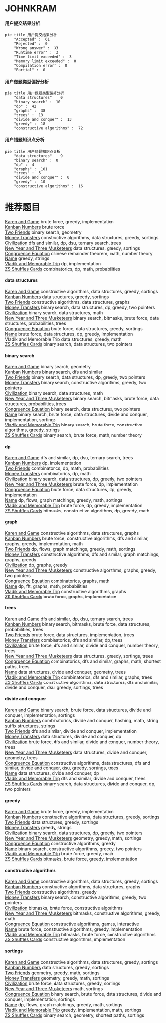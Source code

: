 # JOHNKRAM
<!-- tabs:start -->
#### **用户提交结果分析**

```mermaid
pie title 用户提交结果分析
    "Accepted" :  61
    "Rejected" :  0
    "Wrong answer" :  33
    "Runtime error" :  3
    "Time limit exceeded" :  3
    "Memory limit exceeded" :  0
    "Compilation error" :  0
    "Partial" :  0
```
#### **用户做题类型偏好分析**

```mermaid
pie title 用户做题类型偏好分析
    "data structures" :  0
    "binary search" :  10
    "dp" :  42
    "graphs" :  38
    "trees" :  13
    "divide and conquer" :  13
    "greedy" :  18
    "constructive algorithms" :  72
```
#### **用户错题知识点分析**

```mermaid
pie title 用户错题知识点分析
    "data structures" :  9
    "binary search" :  0
    "dp" :  4
    "graphs" :  101
    "trees" :  5
    "divide and conquer" :  0
    "greedy" :  10
    "constructive algorithms" :  16
```
<!-- tabs:end -->
# 推荐题目
[Karen and Game](https://codeforces.com/contest/816/problem/C)		brute force,
                        greedy,
                        implementation		  
[Kanban Numbers](http://codeforces.com/problemset/problem/1145/B)		brute force		  
[Two Friends](http://codeforces.com/problemset/problem/8/D)		binary search,
                        geometry		  
[Money Transfers](http://codeforces.com/problemset/problem/675/C)		constructive algorithms,
                        data structures,
                        greedy,
                        sortings		  
[Civilization](http://codeforces.com/problemset/problem/455/C)		dfs and similar,
                        dp,
                        dsu,
                        ternary search,
                        trees		  
[New Year and Three Musketeers](http://codeforces.com/problemset/problem/611/E)		data structures,
                        greedy,
                        sortings		  
[Congruence Equation](http://codeforces.com/problemset/problem/919/E)		chinese remainder theorem,
                        math,
                        number theory		  
[Name](http://codeforces.com/problemset/problem/180/D)		greedy,
                        strings		  
[Vladik and Memorable Trip](http://codeforces.com/problemset/problem/811/C)		dp,
                        implementation		  
[ZS Shuffles Cards](http://codeforces.com/problemset/problem/1392/H)		combinatorics,
                        dp,
                        math,
                        probabilities		  
<!-- tabs:start -->
#### **data structures**
[Karen and Game](http://codeforces.com/problemset/problem/675/C)		constructive algorithms,
                        data structures,
                        greedy,
                        sortings		  
[Kanban Numbers](http://codeforces.com/problemset/problem/611/E)		data structures,
                        greedy,
                        sortings		  
[Two Friends](https://codeforces.com/contest/1440/problem/D)		constructive algorithms,
                        data structures,
                        graphs		  
[Money Transfers](http://codeforces.com/problemset/problem/1492/C)		binary search,
                        data structures,
                        dp,
                        greedy,
                        two pointers		  
[Civilization](http://codeforces.com/problemset/problem/1490/G)		binary search,
                        data structures,
                        math		  
[New Year and Three Musketeers](http://codeforces.com/problemset/problem/1479/D)		binary search,
                        bitmasks,
                        brute force,
                        data structures,
                        probabilities,
                        trees		  
[Congruence Equation](http://codeforces.com/problemset/problem/1497/A)		brute force,
                        data structures,
                        greedy,
                        sortings		  
[Name](http://codeforces.com/problemset/problem/1491/C)		brute force,
                        data structures,
                        dp,
                        greedy,
                        implementation		  
[Vladik and Memorable Trip](http://codeforces.com/problemset/problem/1492/B)		data structures,
                        greedy,
                        math		  
[ZS Shuffles Cards](http://codeforces.com/problemset/problem/1436/E)		binary search,
                        data structures,
                        two pointers		  
#### **binary search**
[Karen and Game](http://codeforces.com/problemset/problem/8/D)		binary search,
                        geometry		  
[Kanban Numbers](http://codeforces.com/problemset/problem/896/A)		binary search,
                        dfs and similar		  
[Two Friends](http://codeforces.com/problemset/problem/1492/C)		binary search,
                        data structures,
                        dp,
                        greedy,
                        two pointers		  
[Money Transfers](http://codeforces.com/problemset/problem/1463/D)		binary search,
                        constructive algorithms,
                        greedy,
                        two pointers		  
[Civilization](http://codeforces.com/problemset/problem/1490/G)		binary search,
                        data structures,
                        math		  
[New Year and Three Musketeers](http://codeforces.com/problemset/problem/1479/D)		binary search,
                        bitmasks,
                        brute force,
                        data structures,
                        probabilities,
                        trees		  
[Congruence Equation](http://codeforces.com/problemset/problem/1436/E)		binary search,
                        data structures,
                        two pointers		  
[Name](http://codeforces.com/problemset/problem/1461/D)		binary search,
                        brute force,
                        data structures,
                        divide and conquer,
                        implementation,
                        sortings		  
[Vladik and Memorable Trip](http://codeforces.com/problemset/problem/1493/C)		binary search,
                        brute force,
                        constructive algorithms,
                        greedy,
                        strings		  
[ZS Shuffles Cards](http://codeforces.com/problemset/problem/1487/D)		binary search,
                        brute force,
                        math,
                        number theory		  
#### **dp**
[Karen and Game](http://codeforces.com/problemset/problem/455/C)		dfs and similar,
                        dp,
                        dsu,
                        ternary search,
                        trees		  
[Kanban Numbers](http://codeforces.com/problemset/problem/811/C)		dp,
                        implementation		  
[Two Friends](http://codeforces.com/problemset/problem/1392/H)		combinatorics,
                        dp,
                        math,
                        probabilities		  
[Money Transfers](http://codeforces.com/problemset/problem/1105/C)		combinatorics,
                        dp,
                        math		  
[Civilization](http://codeforces.com/problemset/problem/1492/C)		binary search,
                        data structures,
                        dp,
                        greedy,
                        two pointers		  
[New Year and Three Musketeers](https://codeforces.com/contest/1457/problem/C)		brute force,
                        dp,
                        implementation		  
[Congruence Equation](http://codeforces.com/problemset/problem/1491/C)		brute force,
                        data structures,
                        dp,
                        greedy,
                        implementation		  
[Name](http://codeforces.com/problemset/problem/1437/C)		dp,
                        flows,
                        graph matchings,
                        greedy,
                        math,
                        sortings		  
[Vladik and Memorable Trip](http://codeforces.com/problemset/problem/1499/B)		brute force,
                        dp,
                        greedy,
                        implementation		  
[ZS Shuffles Cards](http://codeforces.com/problemset/problem/1491/D)		bitmasks,
                        constructive algorithms,
                        dp,
                        greedy,
                        math		  
#### **graph**
[Karen and Game](https://codeforces.com/contest/1440/problem/D)		constructive algorithms,
                        data structures,
                        graphs		  
[Kanban Numbers](http://codeforces.com/problemset/problem/1487/C)		brute force,
                        constructive algorithms,
                        dfs and similar,
                        graphs,
                        greedy,
                        implementation,
                        math		  
[Two Friends](http://codeforces.com/problemset/problem/1437/C)		dp,
                        flows,
                        graph matchings,
                        greedy,
                        math,
                        sortings		  
[Money Transfers](http://codeforces.com/problemset/problem/1470/D)		constructive algorithms,
                        dfs and similar,
                        graph matchings,
                        graphs,
                        greedy		  
[Civilization](http://codeforces.com/problemset/problem/1476/C)		dp,
                        graphs,
                        greedy		  
[New Year and Three Musketeers](http://codeforces.com/problemset/problem/1304/D)		constructive algorithms,
                        graphs,
                        greedy,
                        two pointers		  
[Congruence Equation](http://codeforces.com/problemset/problem/1475/C)		combinatorics,
                        graphs,
                        math		  
[Name](http://codeforces.com/problemset/problem/553/E)		dp,
                        fft,
                        graphs,
                        math,
                        probabilities		  
[Vladik and Memorable Trip](http://codeforces.com/problemset/problem/1495/C)		constructive algorithms,
                        graphs		  
[ZS Shuffles Cards](http://codeforces.com/problemset/problem/1510/K)		brute force,
                        graphs,
                        implementation		  
#### **trees**
[Karen and Game](http://codeforces.com/problemset/problem/455/C)		dfs and similar,
                        dp,
                        dsu,
                        ternary search,
                        trees		  
[Kanban Numbers](http://codeforces.com/problemset/problem/1479/D)		binary search,
                        bitmasks,
                        brute force,
                        data structures,
                        probabilities,
                        trees		  
[Two Friends](http://codeforces.com/problemset/problem/1511/C)		brute force,
                        data structures,
                        implementation,
                        trees		  
[Money Transfers](http://codeforces.com/problemset/problem/1499/F)		combinatorics,
                        dfs and similar,
                        dp,
                        trees		  
[Civilization](http://codeforces.com/problemset/problem/1491/E)		brute force,
                        dfs and similar,
                        divide and conquer,
                        number theory,
                        trees		  
[New Year and Three Musketeers](http://codeforces.com/problemset/problem/1466/D)		data structures,
                        greedy,
                        sortings,
                        trees		  
[Congruence Equation](http://codeforces.com/problemset/problem/1495/D)		combinatorics,
                        dfs and similar,
                        graphs,
                        math,
                        shortest paths,
                        trees		  
[Name](http://codeforces.com/problemset/problem/1303/G)		data structures,
                        divide and conquer,
                        geometry,
                        trees		  
[Vladik and Memorable Trip](http://codeforces.com/problemset/problem/1454/E)		combinatorics,
                        dfs and similar,
                        graphs,
                        trees		  
[ZS Shuffles Cards](http://codeforces.com/problemset/problem/1494/D)		constructive algorithms,
                        data structures,
                        dfs and similar,
                        divide and conquer,
                        dsu,
                        greedy,
                        sortings,
                        trees		  
#### **divide and conquer**
[Karen and Game](http://codeforces.com/problemset/problem/1461/D)		binary search,
                        brute force,
                        data structures,
                        divide and conquer,
                        implementation,
                        sortings		  
[Kanban Numbers](http://codeforces.com/problemset/problem/1466/G)		combinatorics,
                        divide and conquer,
                        hashing,
                        math,
                        string suffix structures,
                        strings		  
[Two Friends](http://codeforces.com/problemset/problem/1490/D)		dfs and similar,
                        divide and conquer,
                        implementation		  
[Money Transfers](https://codeforces.com/contest/1483/problem/C)		data structures,
                        divide and conquer,
                        dp		  
[Civilization](http://codeforces.com/problemset/problem/1491/E)		brute force,
                        dfs and similar,
                        divide and conquer,
                        number theory,
                        trees		  
[New Year and Three Musketeers](http://codeforces.com/problemset/problem/1303/G)		data structures,
                        divide and conquer,
                        geometry,
                        trees		  
[Congruence Equation](http://codeforces.com/problemset/problem/1494/D)		constructive algorithms,
                        data structures,
                        dfs and similar,
                        divide and conquer,
                        dsu,
                        greedy,
                        sortings,
                        trees		  
[Name](http://codeforces.com/problemset/problem/1482/E)		data structures,
                        divide and conquer,
                        dp		  
[Vladik and Memorable Trip](http://codeforces.com/problemset/problem/566/C)		dfs and similar,
                        divide and conquer,
                        trees		  
[ZS Shuffles Cards](http://codeforces.com/problemset/problem/1428/F)		binary search,
                        data structures,
                        divide and conquer,
                        dp,
                        two pointers		  
#### **greedy**
[Karen and Game](https://codeforces.com/contest/816/problem/C)		brute force,
                        greedy,
                        implementation		  
[Kanban Numbers](http://codeforces.com/problemset/problem/675/C)		constructive algorithms,
                        data structures,
                        greedy,
                        sortings		  
[Two Friends](http://codeforces.com/problemset/problem/611/E)		data structures,
                        greedy,
                        sortings		  
[Money Transfers](http://codeforces.com/problemset/problem/180/D)		greedy,
                        strings		  
[Civilization](http://codeforces.com/problemset/problem/1492/C)		binary search,
                        data structures,
                        dp,
                        greedy,
                        two pointers		  
[New Year and Three Musketeers](https://codeforces.com/contest/1496/problem/C)		geometry,
                        greedy,
                        math,
                        sortings		  
[Congruence Equation](http://codeforces.com/problemset/problem/1493/A)		constructive algorithms,
                        greedy		  
[Name](http://codeforces.com/problemset/problem/1463/D)		binary search,
                        constructive algorithms,
                        greedy,
                        two pointers		  
[Vladik and Memorable Trip](http://codeforces.com/problemset/problem/1462/C)		brute force,
                        greedy,
                        math		  
[ZS Shuffles Cards](http://codeforces.com/problemset/problem/1494/B)		bitmasks,
                        brute force,
                        greedy,
                        implementation		  
#### **constructive algorithms**
[Karen and Game](http://codeforces.com/problemset/problem/675/C)		constructive algorithms,
                        data structures,
                        greedy,
                        sortings		  
[Kanban Numbers](https://codeforces.com/contest/1440/problem/D)		constructive algorithms,
                        data structures,
                        graphs		  
[Two Friends](http://codeforces.com/problemset/problem/1493/A)		constructive algorithms,
                        greedy		  
[Money Transfers](http://codeforces.com/problemset/problem/1463/D)		binary search,
                        constructive algorithms,
                        greedy,
                        two pointers		  
[Civilization](https://codeforces.com/contest/1456/problem/B)		bitmasks,
                        brute force,
                        constructive algorithms		  
[New Year and Three Musketeers](http://codeforces.com/problemset/problem/1492/D)		bitmasks,
                        constructive algorithms,
                        greedy,
                        math		  
[Congruence Equation](https://codeforces.com/contest/1504/problem/D)		constructive algorithms,
                        games,
                        interactive		  
[Name](https://codeforces.com/contest/1483/problem/A)		brute force,
                        constructive algorithms,
                        greedy,
                        implementation		  
[Vladik and Memorable Trip](https://codeforces.com/contest/1457/problem/D)		bitmasks,
                        brute force,
                        constructive algorithms		  
[ZS Shuffles Cards](http://codeforces.com/problemset/problem/1513/A)		constructive algorithms,
                        implementation		  
#### **sortings**
[Karen and Game](http://codeforces.com/problemset/problem/675/C)		constructive algorithms,
                        data structures,
                        greedy,
                        sortings		  
[Kanban Numbers](http://codeforces.com/problemset/problem/611/E)		data structures,
                        greedy,
                        sortings		  
[Two Friends](https://codeforces.com/contest/1496/problem/C)		geometry,
                        greedy,
                        math,
                        sortings		  
[Money Transfers](http://codeforces.com/problemset/problem/1495/A)		geometry,
                        greedy,
                        math,
                        sortings		  
[Civilization](http://codeforces.com/problemset/problem/1497/A)		brute force,
                        data structures,
                        greedy,
                        sortings		  
[New Year and Three Musketeers](http://codeforces.com/problemset/problem/1427/A)		math,
                        sortings		  
[Congruence Equation](http://codeforces.com/problemset/problem/1461/D)		binary search,
                        brute force,
                        data structures,
                        divide and conquer,
                        implementation,
                        sortings		  
[Name](http://codeforces.com/problemset/problem/1437/C)		dp,
                        flows,
                        graph matchings,
                        greedy,
                        math,
                        sortings		  
[Vladik and Memorable Trip](http://codeforces.com/problemset/problem/1473/A)		greedy,
                        implementation,
                        math,
                        sortings		  
[ZS Shuffles Cards](http://codeforces.com/problemset/problem/1486/B)		binary search,
                        geometry,
                        shortest paths,
                        sortings		  
<!-- tabs:end -->
